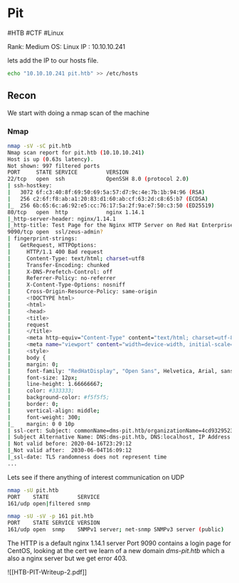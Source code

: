 # Pit
#HTB #CTF #Linux 

Rank: Medium
OS: Linux 
IP : 10.10.10.241

lets add the IP to our hosts file. 
````bash
echo "10.10.10.241 pit.htb" >> /etc/hosts
````

## Recon 
We start with doing a nmap scan of the machine 

### Nmap 

````bash
nmap -sV -sC pit.htb
Nmap scan report for pit.htb (10.10.10.241)
Host is up (0.63s latency).
Not shown: 997 filtered ports
PORT     STATE SERVICE         VERSION
22/tcp   open  ssh             OpenSSH 8.0 (protocol 2.0)
| ssh-hostkey:
|   3072 6f:c3:40:8f:69:50:69:5a:57:d7:9c:4e:7b:1b:94:96 (RSA)
|   256 c2:6f:f8:ab:a1:20:83:d1:60:ab:cf:63:2d:c8:65:b7 (ECDSA)
|_  256 6b:65:6c:a6:92:e5:cc:76:17:5a:2f:9a:e7:50:c3:50 (ED25519)
80/tcp   open  http            nginx 1.14.1
|_http-server-header: nginx/1.14.1
|_http-title: Test Page for the Nginx HTTP Server on Red Hat Enterprise Linux
9090/tcp open  ssl/zeus-admin?
| fingerprint-strings:
|   GetRequest, HTTPOptions:
|     HTTP/1.1 400 Bad request
|     Content-Type: text/html; charset=utf8
|     Transfer-Encoding: chunked
|     X-DNS-Prefetch-Control: off
|     Referrer-Policy: no-referrer
|     X-Content-Type-Options: nosniff
|     Cross-Origin-Resource-Policy: same-origin
|     <!DOCTYPE html>
|     <html>
|     <head>
|     <title>
|     request
|     </title>
|     <meta http-equiv="Content-Type" content="text/html; charset=utf-8">
|     <meta name="viewport" content="width=device-width, initial-scale=1.0">
|     <style>
|     body {
|     margin: 0;
|     font-family: "RedHatDisplay", "Open Sans", Helvetica, Arial, sans-serif;
|     font-size: 12px;
|     line-height: 1.66666667;
|     color: #333333;
|     background-color: #f5f5f5;
|     border: 0;
|     vertical-align: middle;
|     font-weight: 300;
|_    margin: 0 0 10p
| ssl-cert: Subject: commonName=dms-pit.htb/organizationName=4cd9329523184b0ea52ba0d20a1a6f92/countryName=US
| Subject Alternative Name: DNS:dms-pit.htb, DNS:localhost, IP Address:127.0.0.1
| Not valid before: 2020-04-16T23:29:12
|_Not valid after:  2030-06-04T16:09:12
|_ssl-date: TLS randomness does not represent time
...
````

Lets see if there anything of interest communication on UDP 
````bash
nmap -sU pit.htb
PORT    STATE         SERVICE
161/udp open|filtered snmp

nmap -sU -sV -p 161 pit.htb
PORT    STATE SERVICE VERSION
161/udp open  snmp    SNMPv1 server; net-snmp SNMPv3 server (public)

````
The HTTP is a default nginx 1.14.1 server
Port 9090 contains a login page for CentOS, looking at the cert we learn of a new domain *dms-pit.htb* which a also a nginx server but we get error 403. 




![[HTB-PIT-Writeup-2.pdf]]